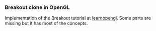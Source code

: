 ### Breakout clone in  OpenGL

Implementation of the Breakout tutorial at [learnopengl](https://www.learnopengl.com).
Some parts are missing but it has most of the concepts.

